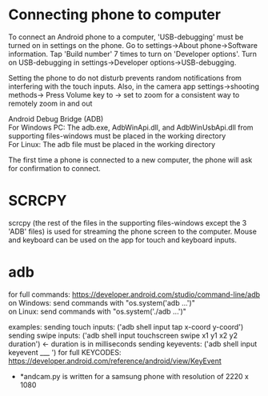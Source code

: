 # Connecting phone to computer 
To connect an Android phone to a computer, 'USB-debugging' must be turned on in settings on the phone. Go to settings->About phone->Software information. Tap 'Build number' 7 times to turn on 'Developer options'. Turn on USB-debugging in settings->Developer options->USB-debugging. <br />

Setting the phone to do not disturb prevents random notifications from interfering with the touch inputs. Also, in the camera app settings->shooting methods-> Press Volume key to -> set to zoom for a consistent way to remotely zoom in and out<br />

Android Debug Bridge (ADB) <br />
For Windows PC: The adb.exe, AdbWinApi.dll, and AdbWinUsbApi.dll from supporting files-windows must be placed in the working directory <br />
For Linux: The adb file must be placed in the working directory <br />

The first time a phone is connected to a new computer, the phone will ask for confirmation to connect. <br />

# SCRCPY 
scrcpy (the rest of the files in the supporting files-windows except the 3 'ADB' files) is used for streaming the phone screen to the computer. Mouse and keyboard can be used on the app for touch and keyboard inputs. 

# adb 
for full commands: https://developer.android.com/studio/command-line/adb <br />
on Windows: send commands with "os.system('adb ...')" <br />
on Linux: send commands with "os.system('./adb ...')" <br />

examples:
sending touch inputs: ('adb shell input tap x-coord y-coord')
sending swipe inputs: ('adb shell input touchscreen swipe x1 y1 x2 y2 duration') <- duration is in milliseconds 
sending keyevents: ('adb shell input keyevent ___ ') for full KEYCODES: https://developer.android.com/reference/android/view/KeyEvent

* *andcam.py is written for a samsung phone with resolution of 2220 x 1080

